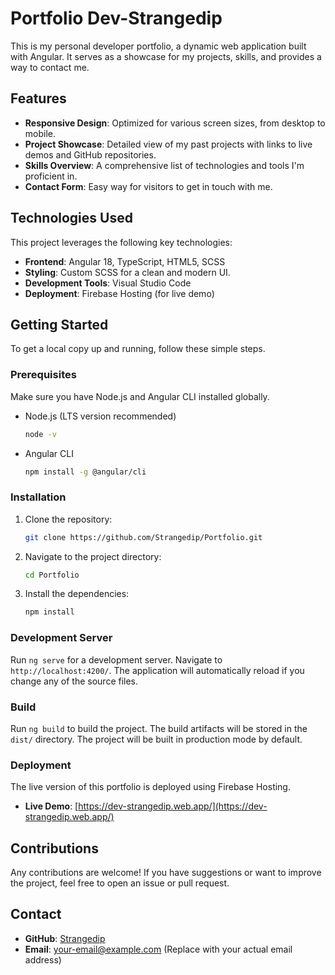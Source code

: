 # Portfolio Dev-Strangedip

This is my personal developer portfolio, a dynamic web application built with Angular. It serves as a showcase for my projects, skills, and provides a way to contact me.

## Features

*   **Responsive Design**: Optimized for various screen sizes, from desktop to mobile.
*   **Project Showcase**: Detailed view of my past projects with links to live demos and GitHub repositories.
*   **Skills Overview**: A comprehensive list of technologies and tools I'm proficient in.
*   **Contact Form**: Easy way for visitors to get in touch with me.

## Technologies Used

This project leverages the following key technologies:

*   **Frontend**: Angular 18, TypeScript, HTML5, SCSS
*   **Styling**: Custom SCSS for a clean and modern UI.
*   **Development Tools**: Visual Studio Code
*   **Deployment**: Firebase Hosting (for live demo)

## Getting Started

To get a local copy up and running, follow these simple steps.

### Prerequisites

Make sure you have Node.js and Angular CLI installed globally.

*   Node.js (LTS version recommended)
    ```bash
    node -v
    ```
*   Angular CLI
    ```bash
    npm install -g @angular/cli
    ```

### Installation

1.  Clone the repository:
    ```bash
    git clone https://github.com/Strangedip/Portfolio.git
    ```
2.  Navigate to the project directory:
    ```bash
    cd Portfolio
    ```
3.  Install the dependencies:
    ```bash
    npm install
    ```

### Development Server

Run `ng serve` for a development server. Navigate to `http://localhost:4200/`. The application will automatically reload if you change any of the source files.

### Build

Run `ng build` to build the project. The build artifacts will be stored in the `dist/` directory. The project will be built in production mode by default.

### Deployment

The live version of this portfolio is deployed using Firebase Hosting.

*   **Live Demo**: [https://dev-strangedip.web.app/](https://dev-strangedip.web.app/)

## Contributions

Any contributions are welcome! If you have suggestions or want to improve the project, feel free to open an issue or pull request.

## Contact

*   **GitHub**: [Strangedip](https://github.com/Strangedip)
*   **Email**: your-email@example.com (Replace with your actual email address)
